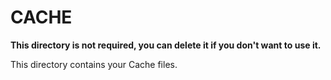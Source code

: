 # CACHE

**This directory is not required, you can delete it if you don't want to use it.**

This directory contains your Cache files.
